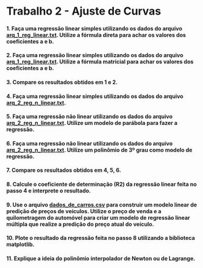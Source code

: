 # Trabalho 2 - Ajuste de Curvas

#### 1. Faça uma regressão linear simples utilizando os dados do arquivo [arq_1_reg_linear.txt](https://github.com/matheusdutra0207/Trabalho-Ajuste-de-Curvas/blob/main/dados/arq_1_reg_linear.txt). Utilize a fórmula direta para achar os valores dos coeficientes a e b. 
#### 2. Faça uma regressão linear simples utilizando os dados do arquivo [arq_1_reg_linear.txt](https://github.com/matheusdutra0207/Trabalho-Ajuste-de-Curvas/blob/main/dados/arq_1_reg_linear.txt). Utilize a fórmula matricial para achar os valores dos coeficientes a e b. 
#### 3. Compare os resultados obtidos em 1 e 2.
#### 4. Faça uma regressão linear simples utilizando os dados do arquivo [arq_2_reg_n_linear.txt](https://github.com/matheusdutra0207/Trabalho-Ajuste-de-Curvas/blob/main/dados/arq_2_reg_n_linear.txt). 
#### 5. Faça uma regressão não linear utilizando os dados do arquivo [arq_2_reg_n_linear.txt](https://github.com/matheusdutra0207/Trabalho-Ajuste-de-Curvas/blob/main/dados/arq_2_reg_n_linear.txt). Utilize um modelo de parábola para fazer a regressão. 
#### 6. Faça uma regressão não linear utilizando os dados do arquivo [arq_2_reg_n_linear.txt](https://github.com/matheusdutra0207/Trabalho-Ajuste-de-Curvas/blob/main/dados/arq_2_reg_n_linear.txt). Utilize um polinômio de 3º grau como modelo de regressão. 
#### 7. Compare os resultados obtidos em 4, 5, 6. 
#### 8. Calcule o coeficiente de determinação (R2) da regressão linear feita no passo 4 e interprete o resultado. 
#### 9. Use o arquivo [dados_de_carros.csv](https://github.com/matheusdutra0207/Trabalho-Ajuste-de-Curvas/blob/main/dados/dados_de_carros.csv) para construir um modelo linear de predição de preços de veículos. Utilize o preço de venda e a quilometragem do automóvel para criar um modelo de regressão linear múltipla que realize a predição do preço atual do veículo.
#### 10. Plote o resultado da regressão feita no passo 8 utilizando a biblioteca matplotlib.
#### 11. Explique a ideia do polinômio interpolador de Newton ou de Lagrange.
